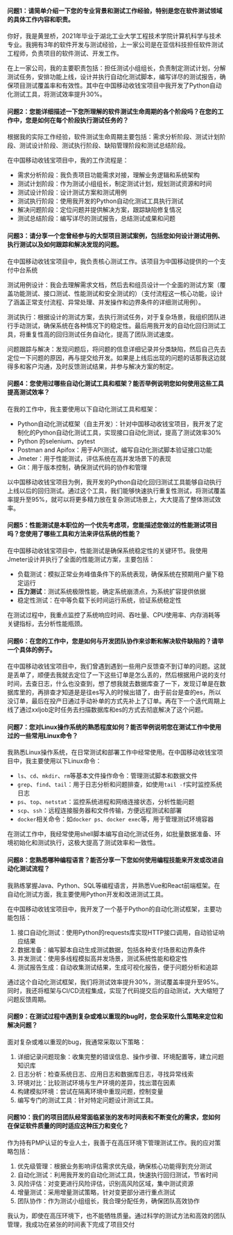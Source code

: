 #### 问题1：请简单介绍一下您的专业背景和测试工作经验，特别是您在软件测试领域的具体工作内容和职责。

你好，我是黄昱桥，2021年毕业于湖北工业大学工程技术学院计算机科学与技术专业。我拥有3年的软件开发与测试经验，上一家公司是在亚信科技担任软件测试工程师，负责项目的软件测试、开发工作。

在上一家公司，我的主要职责包括：担任测试小组组长，负责制定测试计划，分解测试任务，安排功能上线，设计并执行自动化测试脚本，编写详尽的测试报告，确保项目测试覆盖率和有效性。其中在中国移动收钱宝项目中我开发了Python自动化测试工具，将测试效率提升30%。

#### 问题2：您能详细描述一下您所理解的软件测试生命周期的各个阶段吗？在您的工作中，您是如何在每个阶段执行测试任务的？

根据我的实际工作经验，软件测试生命周期主要包括：需求分析阶段、测试计划阶段、测试设计阶段、测试执行阶段、缺陷管理阶段和测试总结阶段。

在中国移动收钱宝项目中，我的工作流程是：
- 需求分析阶段：我负责项目功能需求对接，理解业务逻辑和系统架构
- 测试计划阶段：作为测试小组组长，制定测试计划，规划测试资源和时间
- 测试设计阶段：设计测试方案和测试用例
- 测试执行阶段：使用我开发的Python自动化测试工具执行测试
- 解决问题阶段：定位问题并提供解决方案，跟踪缺陷修复情况
- 测试总结阶段：编写详尽的测试报告，总结测试成果和问题

#### 问题3：请分享一个您曾经参与的大型项目测试案例，包括您如何设计测试用例、执行测试以及如何跟踪和解决发现的问题。

在中国移动收钱宝项目中，我负责核心测试工作。该项目为中国移动提供的一个支付中台系统

测试用例设计：我会去理解需求文档，然后去和组员设计一个全面的测试方案（覆盖功能测试、接口测试、性能测试和安全测试的）（支付流程这一核心功能，设计了涵盖正常支付流程、异常处理、并发操作和边界条件的详细测试用例）。

测试执行：根据设计的测试方案，去执行测试任务，对于复杂场景，我组织团队进行手动测试，确保系统在各种情况下的稳定性。最后用我开发的自动化回归测试工具，将重复性高的回归测试任务自动化，提高了团队测试速度。

问题跟踪与解决：发现问题后，将问题的信息详细记录并分类缺陷，然后自己先去定位一下问题的原因，再与提交给开发。如果是上线后出现的问题的话那我这边就得多和客户沟通，及时反馈测试结果，并参与解决方案的制定。

#### 问题4：您使用过哪些自动化测试工具和框架？能否举例说明您如何使用这些工具提高测试效率？

在我的工作中，我主要使用以下自动化测试工具和框架：
- Python自动化测试框架（自主开发）：针对中国移动收钱宝项目，我开发了定制化的Python自动化测试工具，实现接口自动化测试，提高了测试效率30%
- Python 的selenium、pytest
- Postman and Apifox：用于API测试，编写自动化测试脚本验证接口功能
- Jmeter：用于性能测试，评估系统在高并发场景下的表现
- Git：用于版本控制，确保测试代码的协作和管理

以中国移动收钱宝项目为例，我开发的Python自动化回归测试工具能够自动执行上线以后的回归测试。通过这个工具，我们能够快速执行重复性测试，将测试覆盖率提升至95%，就可以将更多精力放在复杂测试场景上，大大提高了整体测试效率。

#### 问题5：性能测试是本职位的一个优先考虑项，您能描述您做过的性能测试项目吗？您使用了哪些工具和方法来评估系统的性能？

在中国移动收钱宝项目中，性能测试是确保系统稳定性的关键环节。我使用Jmeter设计并执行了全面的性能测试方案，主要包括：

- 负载测试：模拟正常业务峰值条件下的系统表现，确保系统在预期用户量下稳定运行
- **压力测试**：测试系统极限性能，确定系统崩溃点，为系统扩容提供依据
- 稳定性测试：在中等负载下长时间运行系统，验证系统稳定性

在测试过程中，我重点监控了系统响应时间、吞吐量、CPU使用率、内存消耗等关键指标，去分析性能瓶颈。

#### 问题6：在您的工作中，您是如何与开发团队协作来诊断和解决软件缺陷的？请举一个具体的例子。

在中国移动收钱宝项目中，我们曾遇到遇到一些用户反馈查不到订单的问题。这就是丢单了，顺便去我就去定位了一下这些订单是怎么丢的，然后根据用户说的支付时间，去查日志，什么也没查到，想了想我就去数据库查了一下，发现订单是在数据库里的，再排查才知道是是往es写入的时候出错了，由于前台是查的es，所以没订单，最后在投产日通过手动补单的方式先补上了订单。再在下一个迭代周期上线了通过xxljob定时任务去扫描数据库和es的方式去彻底解决了这个问题。

#### 问题7：您对Linux操作系统的熟悉程度如何？能否举例说明您在测试工作中使用过的一些常用Linux命令？

我熟悉Linux操作系统，在日常测试和部署工作中经常使用。在中国移动收钱宝项目中，我主要使用以下Linux命令：

- `ls`、`cd`、`mkdir`、`rm`等基本文件操作命令：管理测试脚本和数据文件
- `grep`、`find`、`tail`：用于日志分析和问题排查，如使用`tail -f`实时监控系统日志
- `ps`、`top`、`netstat`：监控系统进程和网络连接状态，分析性能问题
- `scp`、`ssh`：远程连接服务器和文件传输，方便远程测试和部署
- `docker`相关命令：如`docker ps`、`docker exec`等，用于管理测试环境容器

在测试工作中，我经常使用shell脚本编写自动化测试任务，如批量数据准备、环境初始化和测试执行，这极大提高了测试效率和一致性。

#### 问题8：您熟悉哪种编程语言？能否分享一下您如何使用编程技能来开发或改进自动化测试流程？

我熟练掌握Java、Python、SQL等编程语言，并熟悉Vue和React前端框架。在自动化测试方面，我主要使用Python开发和改进测试工具。

在中国移动收钱宝项目中，我开发了一个基于Python的自动化测试框架，主要功能包括：

1. 接口自动化测试：使用Python的requests库实现HTTP接口调用，自动验证响应结果
2. 数据准备：编写脚本自动生成测试数据，包括各种支付场景和边界条件
3. 并发测试：使用多线程模拟高并发场景，测试系统性能和稳定性
4. 测试报告生成：自动收集测试结果，生成可视化报告，便于问题分析和追踪

通过这个自动化测试框架，我们将测试效率提升30%，测试覆盖率提升至95%。同时，我还将框架与CI/CD流程集成，实现了代码提交后的自动测试，大大缩短了问题反馈周期。

#### 问题9：在测试过程中遇到复杂或难以重现的bug时，您会采取什么策略来定位和解决问题？

面对复杂或难以重现的bug，我通常采取以下策略：

1. 详细记录问题现象：收集完整的错误信息、操作步骤、环境配置等，建立问题知识库
2. 日志分析：检查系统日志、应用日志和数据库日志，寻找异常线索
3. 环境对比：比较测试环境与生产环境的差异，找出潜在因素
4. 构建模拟环境：尝试在隔离环境中重现问题，控制变量
5. 编写专门的测试工具：针对特定问题设计测试工具。

#### 问题10：我们的项目团队经常面临紧张的发布时间表和不断变化的需求，您如何在保证软件质量的同时适应这种压力和变化？

作为持有PMP认证的专业人士，我善于在高压环境下管理测试工作。我的应对策略包括：

1. 优先级管理：根据业务影响评估需求优先级，确保核心功能得到充分测试
2. 自动化测试：利用我开发的自动化测试工具，快速执行回归测试，节省时间
3. 风险评估：对变更进行风险评估，识别高风险区域，集中测试资源
4. 增量测试：采用增量测试策略，针对变更部分进行重点测试
5. 团队协作：作为测试小组组长，我合理分配任务，确保团队高效协作

我认为，即使在高压环境下，也不能牺牲质量。通过科学的测试方法和高效的团队管理，我成功在紧张的时间表下完成了项目交付